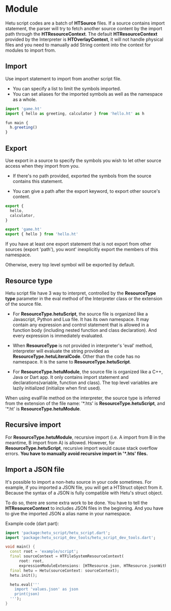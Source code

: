 # Module

Hetu script codes are a batch of **HTSource** files. If a source contains import statement, the parser will try to fetch another source content by the import path through the **HTResourceContext**. The default **HTResourceContext** provided by the Interpreter is **HTOverlayContext**, it will not handle physical files and you need to manually add String content into the context for modules to import from.

## Import

Use import statement to import from another script file.

- You can specify a list to limit the symbols imported.
- You can set aliases for the imported symbols as well as the namespace as a whole.

```javascript
import 'game.ht'
import { hello as greeting, calculator } from 'hello.ht' as h

fun main {
  h.greeting()
}
```

## Export

Use export in a source to specify the symbols you wish to let other source access when they import from you.

- If there's no path provided, exported the symbols from the source contains this statement.

- You can give a path after the export keyword, to export other source's content.

```javascript
export {
  hello,
  calculator,
}

export 'game.ht'
export { hello } from 'hello.ht'
```

If you have at least one export statement that is not export from other sources (export 'path'), you wont' inexplicitly export the members of this namespace.

Otherwise, every top level symbol will be exported by default.

## Resource type

Hetu script file have 3 way to interpret, controlled by the **ResourceType type** parameter in the eval method of the Interpreter class or the extension of the source file.

- For **ResourceType.hetuScript**, the source file is organized like a Javascript, Python and Lua file. It has its own namespace. It may contain any expression and control statement that is allowed in a function body (including nested function and class declaration). And every expression is immediately evaluated.

- When **ResourceType** is not provided in interpreter's 'eval' method, interpreter will evaluate the string provided as **ResourceType.hetuLiteralCode**. Other than the code has no namespace. It is the same to **ResourceType.hetuScript**.

- For **ResourceType.hetuModule**, the source file is organized like a C++, Java or Dart app. It only contains import statement and declarations(variable, function and class). The top level variables are lazily initialized (initialize when first used).

When using evalFile method on the interpreter, the source type is inferred from the extension of the file name: '\*.hts' is **ResourceType.hetuScript**, and '\*.ht' is **ResourceType.hetuModule**.

## Recursive import

For **ResourceType.hetuModule**, recursive import (i.e. A import from B in the meantime, B import from A) is allowed. However, for **ResourceType.hetuScript**, recursive import would cause stack overflow errors. **You have to manually avoid recursive import in '\*.hts' files.**

## Import a JSON file

It's possible to import a non-hetu source in your code sometimes. For example, if you imported a JSON file, you will get a HTStruct object from it. Because the syntax of a JSON is fully compatible with Hetu's struct object.

To do so, there are some extra work to be done. You have to tell the **HTResourceContext** to includes JSON files in the beginning. And you have to give the imported JSON a alias name in your namespace.

Example code (dart part):

```dart
import 'package:hetu_script/hetu_script.dart';
import 'package:hetu_script_dev_tools/hetu_script_dev_tools.dart';

void main() {
  const root = 'example/script';
  final sourceContext = HTFileSystemResourceContext(
      root: root,
      expressionModuleExtensions: [HTResource.json, HTResource.jsonWithComments]);
  final hetu = Hetu(sourceContext: sourceContext);
  hetu.init();

  hetu.eval('''
    import 'values.json' as json
    print(json)
  ''');
}
```
